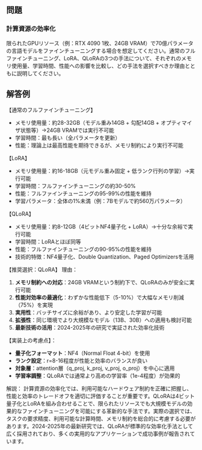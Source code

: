 ## 問題
### 計算資源の効率化
限られたGPUリソース（例：RTX 4090 1枚、24GB VRAM）で70億パラメータの言語モデルをファインチューニングする場合を想定してください。通常のフルファインチューニング、LoRA、QLoRAの3つの手法について、それぞれのメモリ使用量、学習時間、性能への影響を比較し、どの手法を選択すべきか理由とともに説明してください。

## 解答例
【通常のフルファインチューニング】
- メモリ使用量：約28-32GB（モデル重み14GB + 勾配14GB + オプティマイザ状態等）→24GB VRAMでは実行不可能
- 学習時間：最も長い（全パラメータを更新）
- 性能：理論上は最高性能を期待できるが、メモリ制約により実行不可能

【LoRA】
- メモリ使用量：約16-18GB（元モデル重み固定 + 低ランク行列の学習）→実行可能
- 学習時間：フルファインチューニングの約30-50%
- 性能：フルファインチューニングの95-99%の性能を維持
- 学習パラメータ：全体の1%未満（例：7Bモデルで約560万パラメータ）

【QLoRA】
- メモリ使用量：約8-12GB（4ビットNF4量子化 + LoRA）→十分な余裕で実行可能
- 学習時間：LoRAとほぼ同等
- 性能：フルファインチューニングの90-95%の性能を維持
- 技術的特徴：NF4量子化、Double Quantization、Paged Optimizersを活用

【推奨選択：QLoRA】
理由：
1. **メモリ制約への対応**：24GB VRAMという制約下で、QLoRAのみが安全に実行可能
2. **性能対効率の最適化**：わずかな性能低下（5-10%）で大幅なメモリ削減（75%）を実現
3. **実用性**：バッチサイズに余裕があり、より安定した学習が可能
4. **拡張性**：同じ環境でより大規模なモデル（13B、30B）への適用も検討可能
5. **最新技術の活用**：2024-2025年の研究で実証された効率化技術

【実装上の考慮点】：
- **量子化フォーマット**：NF4（Normal Float 4-bit）を使用
- **ランク設定**：r=8-16程度が性能と効率のバランスが良い
- **対象層**：attention層（q_proj, k_proj, v_proj, o_proj）を中心に適用
- **学習率調整**：QLoRAでは通常より高めの学習率（1e-4程度）が効果的

解説：
計算資源の効率化では、利用可能なハードウェア制約を正確に把握し、性能と効率のトレードオフを適切に評価することが重要です。QLoRAは4ビット量子化とLoRAを組み合わせることで、限られたリソースでも大規模モデルの効果的なファインチューニングを可能にする革新的な手法です。実際の選択では、タスクの要求精度、利用可能な計算時間、メモリ制約を総合的に考慮する必要があります。2024-2025年の最新研究では、QLoRAが標準的な効率化手法として広く採用されており、多くの実用的なアプリケーションで成功事例が報告されています。 